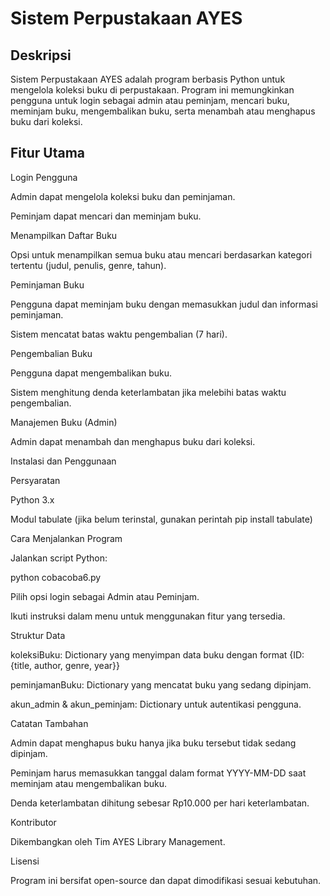 # Sistem Perpustakaan AYES 

## Deskripsi

Sistem Perpustakaan AYES adalah program berbasis Python untuk mengelola koleksi buku di perpustakaan. Program ini memungkinkan pengguna untuk login sebagai admin atau peminjam, mencari buku, meminjam buku, mengembalikan buku, serta menambah atau menghapus buku dari koleksi.

## Fitur Utama

Login Pengguna

Admin dapat mengelola koleksi buku dan peminjaman.

Peminjam dapat mencari dan meminjam buku.

Menampilkan Daftar Buku

Opsi untuk menampilkan semua buku atau mencari berdasarkan kategori tertentu (judul, penulis, genre, tahun).

Peminjaman Buku

Pengguna dapat meminjam buku dengan memasukkan judul dan informasi peminjaman.

Sistem mencatat batas waktu pengembalian (7 hari).

Pengembalian Buku

Pengguna dapat mengembalikan buku.

Sistem menghitung denda keterlambatan jika melebihi batas waktu pengembalian.

Manajemen Buku (Admin)

Admin dapat menambah dan menghapus buku dari koleksi.

Instalasi dan Penggunaan

Persyaratan

Python 3.x

Modul tabulate (jika belum terinstal, gunakan perintah pip install tabulate)

Cara Menjalankan Program

Jalankan script Python:

python cobacoba6.py

Pilih opsi login sebagai Admin atau Peminjam.

Ikuti instruksi dalam menu untuk menggunakan fitur yang tersedia.

Struktur Data

koleksiBuku: Dictionary yang menyimpan data buku dengan format {ID: {title, author, genre, year}}

peminjamanBuku: Dictionary yang mencatat buku yang sedang dipinjam.

akun_admin & akun_peminjam: Dictionary untuk autentikasi pengguna.

Catatan Tambahan

Admin dapat menghapus buku hanya jika buku tersebut tidak sedang dipinjam.

Peminjam harus memasukkan tanggal dalam format YYYY-MM-DD saat meminjam atau mengembalikan buku.

Denda keterlambatan dihitung sebesar Rp10.000 per hari keterlambatan.

Kontributor

Dikembangkan oleh Tim AYES Library Management.

Lisensi

Program ini bersifat open-source dan dapat dimodifikasi sesuai kebutuhan.

